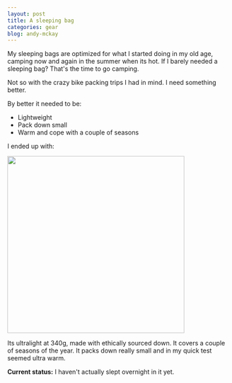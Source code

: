 ```yaml
---
layout: post
title: A sleeping bag
categories: gear
blog: andy-mckay
---
```


My sleeping bags are optimized for what I started doing in my old age, camping now and again in the summer when its hot. If I barely needed a sleeping bag? That's the time to go camping.

Not so with the crazy bike packing trips I had in mind. I need something better.

By better it needed to be:
* Lightweight
* Pack down small
* Warm and cope with a couple of seasons

I ended up with:

<img src="https://cdn.shopify.com/s/files/1/2467/2501/products/Spark-Ultralight-Sleeping-Bag-Side-View.jpg?crop=center&height=1500&v=1626820119&width=1500" width="400">

Its ultralight at 340g, made with ethically sourced down. It covers a couple of seasons of the year. It packs down really small and in my quick test seemed ultra warm.

**Current status:** I haven't actually slept overnight in it yet.

